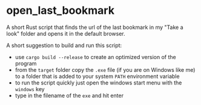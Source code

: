 # open_last_bookmark

A short Rust script that finds the url of the last bookmark in my "Take a look" folder and opens it in the default browser.

A short suggestion to build and run this script:

- use `cargo build --release` to create an optimized version of the program
- from the `target` folder copy the `.exe` file (if you are on Windows like me) to a folder that is added to your system `PATH` environment variable
- to run the script quickly just open the windows start menu with the `windows` key
- type in the filename of the `exe` and hit enter
